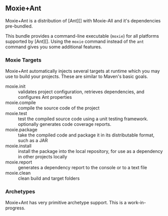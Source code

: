 ## Moxie+Ant

Moxie+Ant is a distribution of [Ant][] with Moxie-All and it's dependencies pre-bundled.

This bundle provides a command-line executable (`moxie`) for all platforms supported by [Ant][].  Using the `moxie` command instead of the `ant` command gives you some additional features.

### Moxie Targets

Moxie+Ant automatically injects several targets at runtime which you may use to build your projects.  These are similar to Maven's basic goals.

<dl class="dl-horizontal">
 <dt>moxie.init</dt>
 <dd>validates project configuration, retrieves dependencies, and configures Ant properties</dd>
 <dt>moxie.compile</dt>
 <dd>compile the source code of the project</dd>
 <dt>moxie.test</dt>
 <dd>test the compiled source code using a unit testing framework. optionally generates code coverage reports.</dd>
 <dt>moxie.package</dt>
 <dd>take the compiled code and package it in its distributable format, such as a JAR</dd>
 <dt>moxie.install</dt>
 <dd>install the package into the local repository, for use as a dependency in other projects locally</dd>
 <dt>moxie.report</dt>
 <dd>generates a dependency report to the console or to a text file</dd>
 <dt>moxie.clean</dt>
 <dd>clean build and target folders</dd>
</dl>

### Archetypes

Moxie+Ant has very primitive archetype support.  This is a work-in-progress.